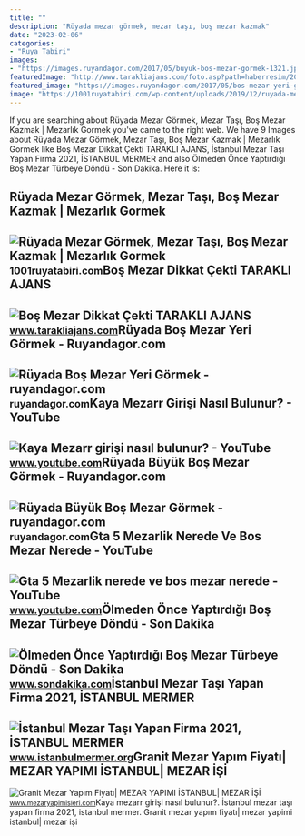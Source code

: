 ```yaml
---
title: ""
description: "Rüyada mezar görmek, mezar taşı, boş mezar kazmak"
date: "2023-02-06"
categories:
- "Ruya Tabiri"
images:
- "https://images.ruyandagor.com/2017/05/buyuk-bos-mezar-gormek-1321.jpg"
featuredImage: "http://www.tarakliajans.com/foto.asp?path=haberresim/2020/5/h-19709-0-13355811520.jpg&amp;width=1000"
featured_image: "https://images.ruyandagor.com/2017/05/bos-mezar-yeri-gormek-0121.jpg"
image: "https://1001ruyatabiri.com/wp-content/uploads/2019/12/ruyada-mezar-gormek-mezar-tasi-gormek-mezar-kazmak-bos-mezar-gormek-acik-mezar-kazilmis-mezar-gormek-dini-islami-diyanet-1001ruyatabiri.jpg"
---
```


If you are searching about Rüyada Mezar Görmek, Mezar Taşı, Boş Mezar Kazmak | Mezarlık Gormek you've came to the right web. We have 9 Images about Rüyada Mezar Görmek, Mezar Taşı, Boş Mezar Kazmak | Mezarlık Gormek like Boş Mezar Dikkat Çekti TARAKLI AJANS, İstanbul Mezar Taşı Yapan Firma 2021, İSTANBUL MERMER and also Ölmeden Önce Yaptırdığı Boş Mezar Türbeye Döndü - Son Dakika. Here it is:

Rüyada Mezar Görmek, Mezar Taşı, Boş Mezar Kazmak | Mezarlık Gormek
-------------------------------------------------------------------

 ![Rüyada Mezar Görmek, Mezar Taşı, Boş Mezar Kazmak | Mezarlık Gormek](https://1001ruyatabiri.com/wp-content/uploads/2019/12/ruyada-mezar-gormek-mezar-tasi-gormek-mezar-kazmak-bos-mezar-gormek-acik-mezar-kazilmis-mezar-gormek-dini-islami-diyanet-1001ruyatabiri.jpg) <small>1001ruyatabiri.com</small>Boş Mezar Dikkat Çekti TARAKLI AJANS
------------------------------------

 ![Boş Mezar Dikkat Çekti TARAKLI AJANS](http://www.tarakliajans.com/foto.asp?path=haberresim/2020/5/h-19709-0-13355811520.jpg&width=1000) <small>www.tarakliajans.com</small>Rüyada Boş Mezar Yeri Görmek - Ruyandagor.com
---------------------------------------------

 ![Rüyada Boş Mezar Yeri Görmek - ruyandagor.com](https://images.ruyandagor.com/2017/05/bos-mezar-yeri-gormek-0121.jpg) <small>ruyandagor.com</small>Kaya Mezarr Girişi Nasıl Bulunur? - YouTube
-------------------------------------------

 ![Kaya Mezarr girişi nasıl bulunur? - YouTube](https://i.ytimg.com/vi/QDlpTKdWYPk/maxresdefault.jpg) <small>www.youtube.com</small>Rüyada Büyük Boş Mezar Görmek - Ruyandagor.com
----------------------------------------------

 ![Rüyada Büyük Boş Mezar Görmek - ruyandagor.com](https://images.ruyandagor.com/2017/05/buyuk-bos-mezar-gormek-1321.jpg) <small>ruyandagor.com</small>Gta 5 Mezarlik Nerede Ve Bos Mezar Nerede - YouTube
---------------------------------------------------

 ![Gta 5 Mezarlik nerede ve bos mezar nerede - YouTube](https://i.ytimg.com/vi/2IPDLrCfUi4/hqdefault.jpg) <small>www.youtube.com</small>Ölmeden Önce Yaptırdığı Boş Mezar Türbeye Döndü - Son Dakika
------------------------------------------------------------

 ![Ölmeden Önce Yaptırdığı Boş Mezar Türbeye Döndü - Son Dakika](https://foto.sondakika.com/haber/2014/08/28/ozel-haber-bos-mezar-turbeye-dondu-4-6424396_osd.jpg) <small>www.sondakika.com</small>İstanbul Mezar Taşı Yapan Firma 2021, İSTANBUL MERMER
-----------------------------------------------------

 ![İstanbul Mezar Taşı Yapan Firma 2021, İSTANBUL MERMER](https://www.istanbulmermer.org/images/urunler/14/images/mermer-mezar-tek-kisilik-mermer-mezar.jpg) <small>www.istanbulmermer.org</small>Granit Mezar Yapım Fiyatı| MEZAR YAPIMI İSTANBUL| MEZAR İŞİ
-----------------------------------------------------------

 ![Granit Mezar Yapım Fiyatı| MEZAR YAPIMI İSTANBUL| MEZAR İŞİ](https://www.mezaryapimisleri.com/wp-content/uploads/2019/02/tek-kisilik-govde-granit-mezar-modelleri.jpg) <small>www.mezaryapimisleri.com</small>Kaya mezarr girişi nasıl bulunur?. İstanbul mezar taşı yapan firma 2021, i̇stanbul mermer. Granit mezar yapım fiyatı| mezar yapimi i̇stanbul| mezar i̇şi̇
